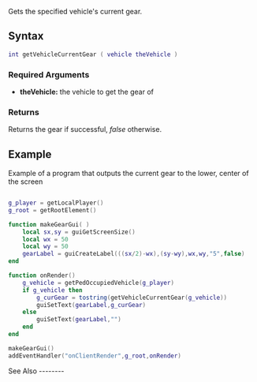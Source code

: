 Gets the specified vehicle's current gear.

Syntax
------

``` lua
int getVehicleCurrentGear ( vehicle theVehicle )
```

### Required Arguments

-   **theVehicle:** the vehicle to get the gear of

### Returns

Returns the gear if successful, *false* otherwise.

Example
-------

<section name="Client" class="client" show="true">
Example of a program that outputs the current gear to the lower, center of the screen

``` lua

g_player = getLocalPlayer()
g_root = getRootElement()

function makeGearGui( )
    local sx,sy = guiGetScreenSize()
    local wx = 50
    local wy = 50
    gearLabel = guiCreateLabel(((sx/2)-wx),(sy-wy),wx,wy,"5",false)
end

function onRender()
    g_vehicle = getPedOccupiedVehicle(g_player)
    if g_vehicle then
        g_curGear = tostring(getVehicleCurrentGear(g_vehicle))
        guiSetText(gearLabel,g_curGear)
    else
        guiSetText(gearLabel,"")
    end
end

makeGearGui()
addEventHandler("onClientRender",g_root,onRender)
```

</section>
See Also
--------
